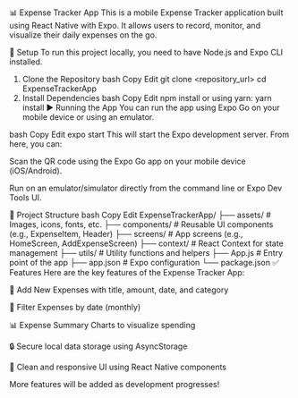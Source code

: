 📊 Expense Tracker App
This is a mobile Expense Tracker application built using React Native with Expo. It allows users to record, monitor, and visualize their daily expenses on the go.

🚀 Setup
To run this project locally, you need to have Node.js and Expo CLI installed.

1. Clone the Repository
bash
Copy
Edit
git clone <repository_url>
cd ExpenseTrackerApp
2. Install Dependencies
bash
Copy
Edit
npm install
 or using yarn:
 yarn install
▶️ Running the App
You can run the app using Expo Go on your mobile device or using an emulator.

bash
Copy
Edit
expo start
This will start the Expo development server. From here, you can:

Scan the QR code using the Expo Go app on your mobile device (iOS/Android).

Run on an emulator/simulator directly from the command line or Expo Dev Tools UI.

📁 Project Structure
bash
Copy
Edit
ExpenseTrackerApp/
├── assets/             # Images, icons, fonts, etc.
├── components/         # Reusable UI components (e.g., ExpenseItem, Header)
├── screens/            # App screens (e.g., HomeScreen, AddExpenseScreen)
├── context/            # React Context for state management
├── utils/              # Utility functions and helpers
├── App.js              # Entry point of the app
├── app.json            # Expo configuration
└── package.json
✅ Features
Here are the key features of the Expense Tracker App:

💸 Add New Expenses with title, amount, date, and category

📅 Filter Expenses by date (monthly)

📊 Expense Summary Charts to visualize spending


🔒 Secure local data storage using AsyncStorage

🎨 Clean and responsive UI using React Native components

More features will be added as development progresses!
